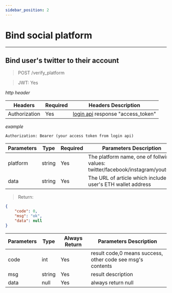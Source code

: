 ```yaml
---
sidebar_position: 2
---
```


# Bind social platform
___
## Bind user's twitter to their account
> POST /verify_platform

> JWT: Yes

*http header*

| Headers  | Required |  Headers Description|
| ------------- | ------------- |--------|
| Authorization  | Yes  |  [login api](/docs/SwapChat/User/user-login#login-with-metamask-sign) response "access_token" |

*example*

```
Authorization: Bearer (your access token from login api)
```


| Parameters | Type  | Required |  Parameters Description|
| ----------|----- | ------------- |--------|
| platform |string | Yes  |  The platform name, one of follwing values: twitter/facebook/instagram/youtube  |
| data |string | Yes  |  The URL of article which include user's ETH wallet address  |

> Return:


```json
{
    "code": 0,
    "msg": "ok",
    "data": null
}
```

| Parameters | Type | Always Return |  Parameters Description|
| ------------|---- | ------------- |--------|
| code  |int| Yes  |  result code,0 means success, other code see msg's contents  |
| msg  |string| Yes  | result description   |
| data | null| Yes  | always return null |
